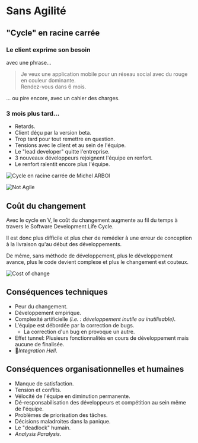 # Sans Agilité

## "Cycle" en racine carrée

### Le client exprime son besoin

avec une phrase...

> Je veux une application mobile pour un réseau social avec du rouge en couleur dominante.  
> Rendez-vous dans 6 mois.

... ou pire encore, avec un cahier des charges.

### 3 mois plus tard...

* Retards.
* Client déçu par la version beta.
* Trop tard pour tout remettre en question.
* Tensions avec le client et au sein de l'équipe.
* Le "lead developer" quitte l'entreprise.
* 3 nouveaux développeurs rejoignent l'équipe en renfort.
* Le renfort ralentit encore plus l'équipe.

![Cycle en racine carr&#xE9;e de Michel ARBOI](../.gitbook/assets/image%20%285%29.png)

  


![Not Agile](../.gitbook/assets/not-agile.jpg)

## Coût du changement

Avec le cycle en V, le coût du changement augmente au fil du temps à travers le Software Development Life Cycle.

Il est donc plus difficile et plus cher de remédier à une erreur de conception à la livraison qu'au début des développements.

De même, sans méthode de développement, plus le développement avance, plus le code devient complexe et plus le changement est couteux.



![Cost of change](../.gitbook/assets/cost-of-change.gif)

## Conséquences techniques

* Peur du changement.
* Développement empirique.
* Complexité artificielle _\(i.e. : développement inutile ou inutilisable\)_.
* L'équipe est débordée par la correction de bugs.
  * La correction d'un bug en provoque un autre.
* Effet tunnel: Plusieurs fonctionnalités en cours de développement mais aucune de finalisée.
* 👹_Integration Hell_.

## Conséquences organisationnelles et humaines

* Manque de satisfaction.
* Tension et conflits.
* Vélocité de l'équipe en diminution permanente.
* Dé-responsabilisation des développeurs et compétition au sein même de l'équipe.
* Problèmes de priorisation des tâches.
* Décisions maladroites dans la panique.
* Le "deadlock" humain.
* _Analysis Paralysis_.

